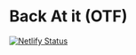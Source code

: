 # Back At it (OTF)
[![Netlify Status](https://api.netlify.com/api/v1/badges/06adce09-3312-4960-9366-807bfab4c8d3/deploy-status)](https://app.netlify.com/sites/youthful-elion-3184bf/deploys)

